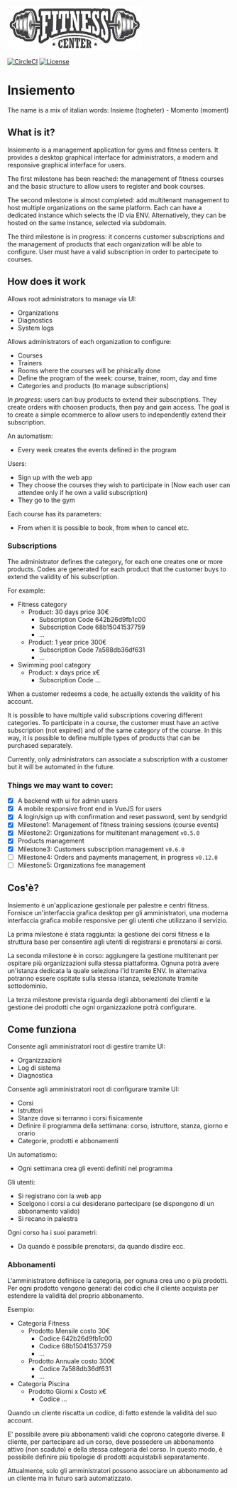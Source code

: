 ![](/app/assets/images/logo_100.png)

[![CircleCI](https://circleci.com/gh/marcomd/insiemento.svg?style=shield)](https://circleci.com/gh/marcomd/insiemento)
[![License](https://img.shields.io/github/license/RubyMoney/money.svg)](https://opensource.org/licenses/MIT)

# Insiemento

The name is a mix of italian words: Insieme (togheter) - Momento (moment)

## What is it?

Insiemento is a management application for gyms and fitness centers.
It provides a desktop graphical interface for administrators, a modern and responsive graphical interface
for users.

The first milestone has been reached: the management of fitness courses and the basic structure to allow
users to register and book courses.

The second milestone is almost completed: add multitenant management to host multiple organizations on the
same platform.
Each can have a dedicated instance which selects the ID via ENV.
Alternatively, they can be hosted on the same instance, selected via subdomain.

The third milestone is in progress: it concerns customer subscriptions and the management of products that each
organization will be able to configure. User must have a valid subscription in order to partecipate to courses.

## How does it work

Allows root administrators to manage via UI:

- Organizations
- Diagnostics
- System logs

Allows administrators of each organization to configure:

- Courses
- Trainers
- Rooms where the courses will be phisically done
- Define the program of the week: course, trainer, room, day and time
- Categories and products (to manage subscriptions)

_In progress_: users can buy products to extend their subscriptions. They create orders with choosen products, 
then pay and gain access. The goal is to create a simple ecommerce to allow users to independently extend their subscription.

An automatism:

- Every week creates the events defined in the program

Users:

- Sign up with the web app
- They choose the courses they wish to participate in (Now each user can attendee only if he own a valid subscription)
- They go to the gym

Each course has its parameters:

- From when it is possible to book, from when to cancel etc.

### Subscriptions

The administrator defines the category, for each one creates one or more products. Codes are generated for each product
that the customer buys to extend the validity of his subscription.

For example:

- Fitness category
  - Product: 30 days price 30€
    - Subscription Code 642b26d9fb1c00
    - Subscription Code 68b15041537759
    - ...
  - Product: 1 year price 300€
    - Subscription Code 7a588db36df631
    - ...
- Swimming pool category
  - Product: x days price x€
    - Subscription Code ...

When a customer redeems a code, he actually extends the validity of his account.

It is possible to have multiple valid subscriptions covering different categories.
To participate in a course, the customer must have an active subscription (not expired) and of the same category
of the course. In this way, it is possible to define multiple types of products that can be purchased separately.

Currently, only administrators can associate a subscription with a customer but it will be automated in the future.

### Things we may want to cover:

- [x] A backend with ui for admin users
- [x] A mobile responsive front end in VueJS for users
- [x] A login/sign up with confirmation and reset password, sent by sendgrid
- [x] Milestone1: Management of fitness training sessions (course events)
- [x] Milestone2: Organizations for multitenant management `v0.5.0`
- [x] Products management
- [x] Milestone3: Customers subscription management `v0.6.0`
- [ ] Milestone4: Orders and payments management, in progress `v0.12.0`
- [ ] Milestone5: Organizations fee management

## Cos'è?

Insiemento è un'applicazione gestionale per palestre e centri fitness.
Fornisce un'interfaccia grafica desktop per gli amministratori, una moderna interfaccia grafica mobile responsive
per gli utenti che utilizzano il servizio.

La prima milestone è stata raggiunta: la gestione dei corsi fitness e la struttura base per consentire
agli utenti di registrarsi e prenotarsi ai corsi.

La seconda milestone è in corso: aggiungere la gestione multitenant per ospitare più organizzazioni sulla 
stessa piattaforma.
Ognuna potrà avere un'istanza dedicata la quale seleziona l'id tramite ENV.
In alternativa potranno essere ospitate sulla stessa istanza, selezionate tramite sottodominio.

La terza milestone prevista riguarda degli abbonamenti dei clienti e la gestione dei prodotti che ogni 
organizzazione potrà configurare.

## Come funziona

Consente agli amministratori root di gestire tramite UI:

- Organizzazioni
- Log di sistema
- Diagnostica

Consente agli amministratori root di configurare tramite UI:

- Corsi
- Istruttori
- Stanze dove si terranno i corsi fisicamente
- Definire il programma della settimana: corso, istruttore, stanza, giorno e orario
- Categorie, prodotti e abbonamenti

Un automatismo:

- Ogni settimana crea gli eventi definiti nel programma

Gli utenti:

- Si registrano con la web app
- Scelgono i corsi a cui desiderano partecipare (se dispongono di un abbonamento valido)
- Si recano in palestra

Ogni corso ha i suoi parametri:

- Da quando è possibile prenotarsi, da quando disdire ecc.

### Abbonamenti

L'amministratore definisce la categoria, per ognuna crea uno o più prodotti. Per ogni prodotto vengono generati dei codici
che il cliente acquista per estendere la validità del proprio abbonamento.

Esempio:

- Categoria Fitness
  - Prodotto Mensile costo 30€
    - Codice 642b26d9fb1c00
    - Codice 68b15041537759
    - ...
  - Prodotto Annuale costo 300€
    - Codice 7a588db36df631
    - ...
- Categoria Piscina
  - Prodotto Giorni x Costo x€
    - Codice ...
    
Quando un cliente riscatta un codice, di fatto estende la validità del suo account.

E' possibile avere più abbonamenti validi che coprono categorie diverse.
Il cliente, per partecipare ad un corso, deve possedere un abbonamento attivo (non scaduto) e della stessa categoria 
del corso. In questo modo, è possibile definire più tipologie di prodotti acquistabili separatamente.

Attualmente, solo gli amministratori possono associare un abbonamento ad un cliente ma in futuro sarà automatizzato.